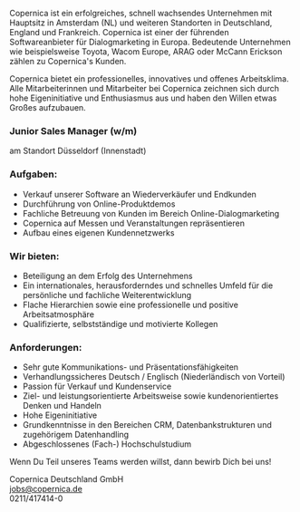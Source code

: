Copernica ist ein erfolgreiches, schnell wachsendes Unternehmen mit
Hauptsitz in Amsterdam (NL) und weiteren Standorten in Deutschland,
England und Frankreich. Copernica ist einer der führenden
Softwareanbieter für Dialogmarketing in Europa. Bedeutende Unternehmen
wie beispielsweise Toyota, Wacom Europe, ARAG oder McCann Erickson
zählen zu Copernica's Kunden.

Copernica bietet ein professionelles, innovatives und offenes
Arbeitsklima. Alle Mitarbeiterinnen und Mitarbeiter bei Copernica
zeichnen sich durch hohe Eigeninitiative und Enthusiasmus aus und haben
den Willen etwas Großes aufzubauen.

### Junior Sales Manager (w/m)

am Standort Düsseldorf (Innenstadt)

### Aufgaben:

-   Verkauf unserer Software an Wiederverkäufer und Endkunden
-   Durchführung von Online-Produktdemos
-   Fachliche Betreuung von Kunden im Bereich Online-Dialogmarketing
-   Copernica auf Messen und Veranstaltungen repräsentieren
-   Aufbau eines eigenen Kundennetzwerks

### Wir bieten:

-   Beteiligung an dem Erfolg des Unternehmens
-   Ein internationales, herausforderndes und schnelles Umfeld für die
    persönliche und fachliche Weiterentwicklung
-   Flache Hierarchien sowie eine professionelle und positive
    Arbeitsatmosphäre
-   Qualifizierte, selbstständige und motivierte Kollegen

### Anforderungen:

-   Sehr gute Kommunikations- und Präsentationsfähigkeiten
-   Verhandlungssicheres Deutsch / Englisch (Niederländisch von Vorteil)
-   Passion für Verkauf und Kundenservice
-   Ziel- und leistungsorientierte Arbeitsweise sowie kundenorientiertes
    Denken und Handeln
-   Hohe Eigeninitiative
-   Grundkenntnisse in den Bereichen CRM, Datenbankstrukturen und
    zugehörigem Datenhandling
-   Abgeschlossenes (Fach-) Hochschulstudium

Wenn Du Teil unseres Teams werden willst, dann bewirb Dich bei uns!

Copernica Deutschland GmbH\
[jobs@copernica.de](mailto:jobs@copernica.de "jobs@copernica.de")\
 0211/417414-0
